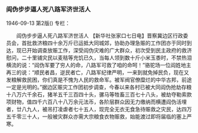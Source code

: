 ### 阎伪步步逼人死八路军济世活人

1946-09-13
第2版()
专栏：

　　阎伪步步逼人死八路军济世活人
    【新华社张家口七日电】晋察冀边区行政委员会，首批救济粮四十余万斤已运抵大同城郊，协助办理急赈的工作团亦于同时到达，现已开始调查放赈工作，深受阎伪灾难的广大群众，初次受到民主政府的救济慰问，二十里铺灾民以麦秸等充饥已久，当每人领到数十斤小米玉黍时，不禁热泪横流的说：“阎伪军要了穷人的命，八路军可救了咱的命呵！”骆驼场一位阎姓地主再三的说：“顺民者昌，逆民者亡，八路军纪律严明，一来到就免掉民负，现在又发粮解救民困，你们真是不愧为人民的救命军。被军阀官僚糜烂的中华古邦，前途一定是光明的。”据边区赈灾工作团初步调查，今春以来各村已被大同阎伪抢劫存粮十八万六千余石，猪羊五千三百四十头，骡马等牲畜三百七十八头，被劫夺勒索款项财物，值四千六百八十八万余元法币，各阶层群众因无力缴纳而横遭阎伪活埋者，廿八九人，被吊打凌虐者七十五人，现完全无衣无食急待赈救之灾民，达四万五千零三十人，一般被灾群众亦需大宗粮食衣物赈救，始能渡过即将届临的塞上严寒。
